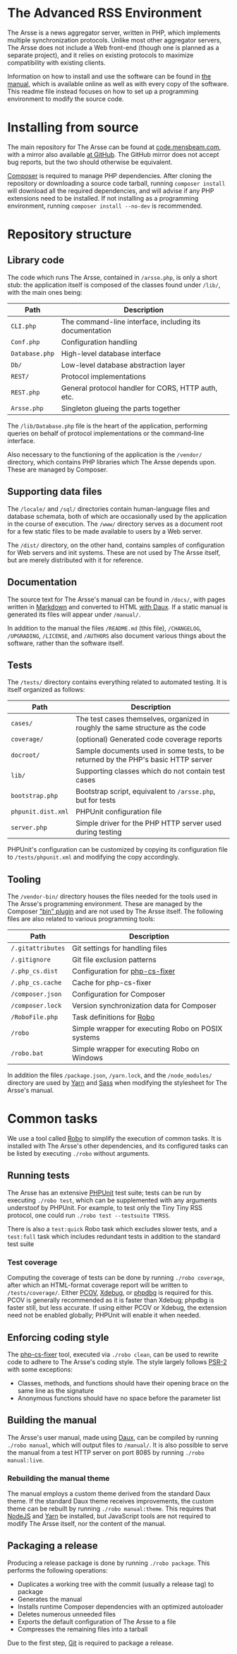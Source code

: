 # The Advanced RSS Environment

The Arsse is a news aggregator server, written in PHP, which implements multiple synchronization protocols. Unlike most other aggregator servers, The Arsse does not include a Web front-end (though one is planned as a separate project), and it relies on existing protocols to maximize compatibility with existing clients.

Information on how to install and use the software can be found in [the manual](https://thearsse.com/manual/), which is available online as well as with every copy of the software. This readme file instead focuses on how to set up a programming environment to modify the source code.

# Installing from source

The main repository for The Arsse can be found at [code.mensbeam.com](https://code.mensbeam.com/MensBeam/arsse/), with a mirror also available [at GitHub](https://github.com/mensbeam/arsse/). The GitHub mirror does not accept bug reports, but the two should otherwise be equivalent.

[Composer](https://getcomposer.org/) is required to manage PHP dependencies. After cloning the repository or downloading a source code tarball, running `composer install` will download all the required dependencies, and will advise if any PHP extensions need to be installed. If not installing as a programming environment, running `composer install --no-dev` is recommended.

# Repository structure

## Library code

The code which runs The Arsse, contained in `/arsse.php`, is only a short stub: the application itself is composed of the classes found under `/lib/`, with the main ones being:

| Path           | Description                                             |
|----------------|---------------------------------------------------------|
| `CLI.php`      | The command-line interface, including its documentation |
| `Conf.php`     | Configuration handling                                  |
| `Database.php` | High-level database interface                           |
| `Db/`          | Low-level database abstraction layer                    |
| `REST/`        | Protocol implementations                                |
| `REST.php`     | General protocol handler for CORS, HTTP auth, etc.      |
| `Arsse.php`    | Singleton glueing the parts together                    |

The `/lib/Database.php` file is the heart of the application, performing queries on behalf of protocol implementations or the command-line interface.

Also necessary to the functioning of the application is the `/vendor/` directory, which contains PHP libraries which The Arsse depends upon. These are managed by Composer.

## Supporting data files

The `/locale/` and `/sql/` directories contain human-language files and database schemata, both of which are occasionally used by the application in the course of execution. The `/www/` directory serves as a document root for a few static files to be made available to users by a Web server.

The `/dist/` directory, on the other hand, contains samples of configuration for Web servers and init systems. These are not used by The Arsse itself, but are merely distributed with it for reference.

## Documentation

The source text for The Arsse's manual can be found in `/docs/`, with pages written in [Markdown](https://spec.commonmark.org/current/) and converted to HTML [with Daux](#building-the-manual). If a static manual is generated its files will appear under `/manual/`.

In addition to the manual the files `/README.md` (this file), `/CHANGELOG`, `/UPGRADING`, `/LICENSE`, and `/AUTHORS` also document various things about the software, rather than the software itself.

## Tests

The `/tests/` directory contains everything related to automated testing. It is itself organized as follows:

| Path               | Description                                                                        |
|--------------------|------------------------------------------------------------------------------------|
| `cases/`           | The test cases themselves, organized in roughly the same structure as the code     |
| `coverage/`        | (optional) Generated code coverage reports                                         |
| `docroot/`         | Sample documents used in some tests, to be returned by the PHP's basic HTTP server |
| `lib/`             | Supporting classes which do not contain test cases                                 |
| `bootstrap.php`    | Bootstrap script, equivalent to `/arsse.php`, but for tests                        |
| `phpunit.dist.xml` | PHPUnit configuration file                                                         |
| `server.php`       | Simple driver for the PHP HTTP server used during testing                          |

PHPUnit's configuration can be customized by copying its configuration file to `/tests/phpunit.xml` and modifying the copy accordingly.

## Tooling

The `/vendor-bin/` directory houses the files needed for the tools used in The Arsse's programming environment. These are managed by the Composer ["bin" plugin](https://github.com/bamarni/composer-bin-plugin) and are not used by The Arsse itself. The following files are also related to various programming tools:

| Path              | Description                                              |
|-------------------|----------------------------------------------------------|
| `/.gitattributes` | Git settings for handling files                          |
| `/.gitignore`     | Git file exclusion patterns                              |
| `/.php_cs.dist`   | Configuration for [php-cs-fixer](https://cs.symfony.com) |
| `/.php_cs.cache`  | Cache for php-cs-fixer                                   |
| `/composer.json`  | Configuration for Composer                               |
| `/composer.lock`  | Version synchronization data for Composer                |
| `/RoboFile.php`   | Task definitions for [Robo](https://robo.li/)            |
| `/robo`           | Simple wrapper for executing Robo on POSIX systems       |
| `/robo.bat`       | Simple wrapper for executing Robo on Windows             |

In addition the files `/package.json`, `/yarn.lock`, and the `/node_modules/` directory are used by [Yarn](https://yarnpkg.com/) and [Sass](https://sass-lang.com/) when modifying the stylesheet for The Arsse's manual.

# Common tasks

We use a tool called [Robo](https://robo.li/) to simplify the execution of common tasks. It is installed with The Arsse's other dependencies, and its configured tasks can be listed by executing `./robo` without arguments.

## Running tests

The Arsse has an extensive [PHPUnit](https://phpunit.de/) test suite; tests can be run by executing `./robo test`, which can be supplemented with any arguments understoof by PHPUnit. For example, to test only the Tiny Tiny RSS protocol, one could run `./robo test --testsuite TTRSS`.

There is also a `test:quick` Robo task which excludes slower tests, and a `test:full` task which includes redundant tests in addition to the standard test suite

### Test coverage

Computing the coverage of tests can be done by running `./robo coverage`, after which an HTML-format coverage report will be written to `/tests/coverage/`. Either [PCOV](https://github.com/krakjoe/pcov), [Xdebug](https://xdebug.org), or [phpdbg](https://php.net/manual/en/book.phpdbg.php) is required for this. PCOV is generally recommended as it is faster than Xdebug; phpdbg is faster still, but less accurate. If using either PCOV or Xdebug, the extension need not be enabled globally; PHPUnit will enable it when needed.

## Enforcing coding style

The [php-cs-fixer](https://cs.symfony.com) tool, executed via `./robo clean`, can be used to rewrite code to adhere to The Arsse's coding style. The style largely follows [PSR-2](https://www.php-fig.org/psr/psr-2/) with some exceptions:

- Classes, methods, and functions should have their opening brace on the same line as the signature
- Anonymous functions should have no space before the parameter list

## Building the manual

The Arsse's user manual, made using [Daux](https://daux.io/), can be compiled by running `./robo manual`, which will output files to `/manual/`. It is also possible to serve the manual from a test HTTP server on port 8085 by running `./robo manual:live`.

### Rebuilding the manual theme

The manual employs a custom theme derived from the standard Daux theme. If the standard Daux theme receives improvements, the custom theme can be rebuilt by running `./robo manual:theme`. This requires that [NodeJS](https://nodejs.org) and [Yarn](https://yarnpkg.com/) be installed, but JavaScript tools are not required to modify The Arsse itself, nor the content of the manual.

## Packaging a release

Producing a release package is done by running `./robo package`. This performs the following operations:

- Duplicates a working tree with the commit (usually a release tag) to package
- Generates the manual
- Installs runtime Composer dependencies with an optimized autoloader
- Deletes numerous unneeded files
- Exports the default configuration of The Arsse to a file
- Compresses the remaining files into a tarball

Due to the first step, [Git](https://git-scm.com/) is required to package a release.
